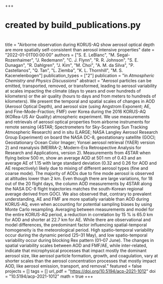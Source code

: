 +++
#
# created by build_publications.py
#
title = "Airborne observation during KORUS-AQ show aerosol optical depth are more spatially self-consistent than aerosol intensive properties"
date = "2022-01-01T00:00:00"
authors = ["S. E. LeBlanc", "M. Segal-Rozenhaimer", "J. Redemann", "C. J. Flynn", "R. R. Johnson", "S. E. Dunagan", "R. Dahlgren", "J. Kim", "M. Choi", "A. M. da Silva", "P. Castellanos", "Q. Tan", "L. Ziemba", "K. L. Thornhill", "M. S. Kacenelenbogen"]
publication_types = ["2"]
publication = "in *Atmospheric Chemistry and Physics Discussions*"
abstract = "Aerosol particles can be emitted, transported, removed, or transformed, leading to aerosol variability at scales impacting the climate (days to years and over hundreds of kilometers) or the air quality (hours to days and from meters to hundreds of kilometers). We present the temporal and spatial scales of changes in AOD (Aerosol Optical Depth), and aerosol size (using Angstrom Exponent; AE, and Fine-Mode-Fraction; FMF) over Korea during the 2016 KORUS-AQ (KORea-US Air Quality) atmospheric experiment. We use measurements and retrievals of aerosol optical properties from airborne instruments for remote sensing (4STAR; Spectrometers for Sky-Scanning Sun Tracking Atmospheric Research) and in situ (LARGE; NASA Langley Aerosol Research Group Experiment) on board the NASA DC-8, geostationary satellite (GOCI; Geostationary Ocean Color Imager; Yonsei aerosol retrieval (YAER) version 2) and reanalysis (MERRA-2; Modern-Era Retrospective Analysis for Research and Applications, version 2). Measurements from 4STAR when flying below 500 m, show an average AOD at 501 nm of 0.43 and an average AE of 1.15 with large standard deviation (0.32 and 0.26 for AOD and AE respectively) likely due to mixing of different aerosol types (fine and coarse mode). The majority of AODs due to fine mode aerosol is observed at altitudes lower than 2 km. Even though there are large variations, for 18 out of the 20 flight days, the column AOD measurements by 4STAR along the NASA DC-8 flight trajectories matches the south-Korean regional average derived from GOCI.  We also observed that, contrary to prevalent understanding, AE and FMF are more spatially variable than AOD during KORUS-AQ, even when accounting for potential sampling biases by using Monte Carlo resampling. Averaging between measurements and model for the entire KORUS-AQ period, a reduction in correlation by 15 % is 65.0 km for AOD and shorter at 22.7 km for AE. While there are observational and model differences, the predominant factor influencing spatial-temporal homogeneity is the meteorological period. High spatio-temporal variability occur during the dynamic period (25–31 May), and low spatio-temporal variability occur during blocking Rex pattern (01–07 June). The changes in spatial variability scales between AOD and FMF/AE, while inter-related, indicate that microphysical processes that impact mostly the dominant aerosol size, like aerosol particle formation, growth, and coagulation, vary at shorter scales than the aerosol concentration processes that mostly impact AOD, like aerosol emission, transport, and removal."
featured = false
projects = []
tags = []
url_pdf = "https://doi.org/10.5194/acp-2021-1012"
doi = "10.5194/acp-2021-1012"
math = true
+++
